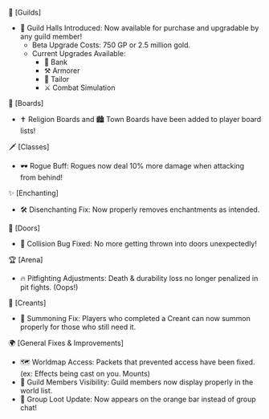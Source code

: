 🏰 [Guilds]

- 🏡 Guild Halls Introduced: Now available for purchase and upgradable by any guild member!
    - Beta Upgrade Costs: 750 GP or 2.5 million gold.
    - Current Upgrades Available:
        - 🏦 Bank
        - ⚒️ Armorer
        - 🧵 Tailor
        - ⚔️ Combat Simulation

📜 [Boards]

- ✝️ Religion Boards and 🏙️ Town Boards have been added to player board lists!

🗡️ [Classes]

- 🕶️ Rogue Buff: Rogues now deal 10% more damage when attacking from behind!

✨ [Enchanting]

- 🛠️ Disenchanting Fix: Now properly removes enchantments as intended.

🚪 [Doors]

- 🚷 Collision Bug Fixed: No more getting thrown into doors unexpectedly!

🏆 [Arena]

- 🔥 Pitfighting Adjustments: Death & durability loss no longer penalized in pit fights. (Oops!)

👹 [Creants]

- 🧙 Summoning Fix: Players who completed a Creant can now summon properly for those who still need it.

🌍 [General Fixes & Improvements]

- 🗺️ Worldmap Access: Packets that prevented access have been fixed. (ex: Effects being cast on you. Mounts)
- 🏰 Guild Members Visibility: Guild members now display properly in the world list.
- 🎁 Group Loot Update: Now appears on the orange bar instead of group chat!
